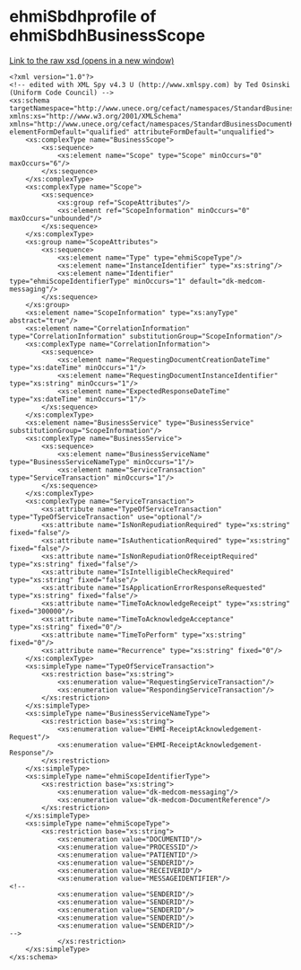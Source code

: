 # ehmiSbdhprofile of ehmiSbdhBusinessScope

<a href="https://github.com/medcomdk/dk-ehmi-sbdh/blob/input/pagecontent/ehmiSBDH/ehmiBusinessScope.xsd" target="_blank">Link to the raw xsd (opens in a new window)</a>

	<?xml version="1.0"?>
	<!-- edited with XML Spy v4.3 U (http://www.xmlspy.com) by Ted Osinski (Uniform Code Council) -->
	<xs:schema targetNamespace="http://www.unece.org/cefact/namespaces/StandardBusinessDocumentHeader" xmlns:xs="http://www.w3.org/2001/XMLSchema" xmlns="http://www.unece.org/cefact/namespaces/StandardBusinessDocumentHeader" elementFormDefault="qualified" attributeFormDefault="unqualified">
		<xs:complexType name="BusinessScope">
			<xs:sequence>
				<xs:element name="Scope" type="Scope" minOccurs="0" maxOccurs="6"/>
			</xs:sequence>
		</xs:complexType>
		<xs:complexType name="Scope">
			<xs:sequence>
				<xs:group ref="ScopeAttributes"/>
				<xs:element ref="ScopeInformation" minOccurs="0" maxOccurs="unbounded"/>
			</xs:sequence>
		</xs:complexType>
		<xs:group name="ScopeAttributes">
			<xs:sequence>
				<xs:element name="Type" type="ehmiScopeType"/>
				<xs:element name="InstanceIdentifier" type="xs:string"/>
				<xs:element name="Identifier" type="ehmiScopeIdentifierType" minOccurs="1" default="dk-medcom-messaging"/>
			</xs:sequence>
		</xs:group>
		<xs:element name="ScopeInformation" type="xs:anyType" abstract="true"/>
		<xs:element name="CorrelationInformation" type="CorrelationInformation" substitutionGroup="ScopeInformation"/>
		<xs:complexType name="CorrelationInformation">
			<xs:sequence>
				<xs:element name="RequestingDocumentCreationDateTime" type="xs:dateTime" minOccurs="1"/>
				<xs:element name="RequestingDocumentInstanceIdentifier" type="xs:string" minOccurs="1"/>
				<xs:element name="ExpectedResponseDateTime" type="xs:dateTime" minOccurs="1"/>
			</xs:sequence>
		</xs:complexType>
		<xs:element name="BusinessService" type="BusinessService" substitutionGroup="ScopeInformation"/>
		<xs:complexType name="BusinessService">
			<xs:sequence>
				<xs:element name="BusinessServiceName" type="BusinessServiceNameType" minOccurs="1"/>
				<xs:element name="ServiceTransaction" type="ServiceTransaction" minOccurs="1"/>
			</xs:sequence>
		</xs:complexType>
		<xs:complexType name="ServiceTransaction">
			<xs:attribute name="TypeOfServiceTransaction" type="TypeOfServiceTransaction" use="optional"/>
			<xs:attribute name="IsNonRepudiationRequired" type="xs:string" fixed="false"/>
			<xs:attribute name="IsAuthenticationRequired" type="xs:string" fixed="false"/>
			<xs:attribute name="IsNonRepudiationOfReceiptRequired" type="xs:string" fixed="false"/>
			<xs:attribute name="IsIntelligibleCheckRequired" type="xs:string" fixed="false"/>
			<xs:attribute name="IsApplicationErrorResponseRequested" type="xs:string" fixed="false"/>
			<xs:attribute name="TimeToAcknowledgeReceipt" type="xs:string" fixed="300000"/>
			<xs:attribute name="TimeToAcknowledgeAcceptance" type="xs:string" fixed="0"/>
			<xs:attribute name="TimeToPerform" type="xs:string" fixed="0"/>
			<xs:attribute name="Recurrence" type="xs:string" fixed="0"/>
		</xs:complexType>
		<xs:simpleType name="TypeOfServiceTransaction">
			<xs:restriction base="xs:string">
				<xs:enumeration value="RequestingServiceTransaction"/>
				<xs:enumeration value="RespondingServiceTransaction"/>
			</xs:restriction>
		</xs:simpleType>
		<xs:simpleType name="BusinessServiceNameType">
			<xs:restriction base="xs:string">
				<xs:enumeration value="EHMI-ReceiptAcknowledgement-Request"/>
				<xs:enumeration value="EHMI-ReceiptAcknowledgement-Response"/>
			</xs:restriction>
		</xs:simpleType>
		<xs:simpleType name="ehmiScopeIdentifierType">
			<xs:restriction base="xs:string">
				<xs:enumeration value="dk-medcom-messaging"/>
				<xs:enumeration value="dk-medcom-DocumentReference"/>
			</xs:restriction>
		</xs:simpleType>
		<xs:simpleType name="ehmiScopeType">
			<xs:restriction base="xs:string">
				<xs:enumeration value="DOCUMENTID"/>
				<xs:enumeration value="PROCESSID"/>
				<xs:enumeration value="PATIENTID"/>
				<xs:enumeration value="SENDERID"/>
				<xs:enumeration value="RECEIVERID"/>
				<xs:enumeration value="MESSAGEIDENTIFIER"/>
	<!--
				<xs:enumeration value="SENDERID"/>
				<xs:enumeration value="SENDERID"/>
				<xs:enumeration value="SENDERID"/>
				<xs:enumeration value="SENDERID"/>
				<xs:enumeration value="SENDERID"/>
	-->
				</xs:restriction>
		</xs:simpleType>
	</xs:schema>
